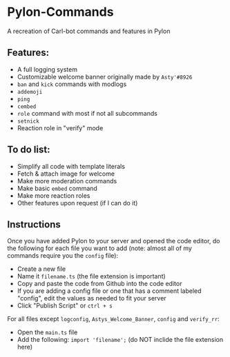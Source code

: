 # Pylon-Commands
A recreation of Carl-bot commands and features in Pylon
## Features:
- A full logging system
- Customizable welcome banner originally made by `Asty'#8926`
- `ban` and `kick` commands with modlogs
- `addemoji`
- `ping`
- `cembed`
- `role` command with most if not all subcommands
- `setnick`
- Reaction role in "verify" mode

## To do list:
- Simplify all code with template literals
- Fetch & attach image for welcome
- Make more moderation commands
- Make basic `embed` command
- Make more reaction roles
- Other features upon request (if I can do it)

## Instructions
Once you have added Pylon to your server and opened the code editor, do the following for each file you want to add (note: almost all of my commands require you the `config` file):
- Create a new file
- Name it `filename.ts` (the file extension is important)
- Copy and paste the code from Github into the code editor
- If you are adding a config file or one that has a comment labeled "config", edit the values as needed to fit your server
- Click "Publish Script" or `ctrl + s`

For all files except `logconfig`, `Astys_Welcome_Banner`, `config` and `verify_rr`:
- Open the `main.ts` file
- Add the following:
```import 'filename';```
(do NOT inclide the file extension here)
